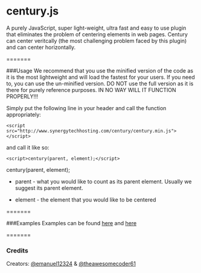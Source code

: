 century.js
=======

A purely JavaScript, super light-weight, ultra fast and easy to use plugin that eliminates the problem of centering elements in web pages. Century can center veritcally (the most challenging problem faced by this plugin) and can center horizontally.

=======

###Usage
We recommend that you use the minified version of the code as it is the most lightweight and will load the fastest for your users. If you need to, you can use the un-minified version. DO NOT use the full version as it is there for purely reference purposes. IN NO WAY WILL IT FUNCTION PROPERLY!!!

Simply put the following line in your header and call the function appropriately:

`<script src="http://www.synergytechhosting.com/century/century.min.js"></script>`

and call it like so:

`<script>century(parent, element);</script>`

century(parent, element);

- parent - what you would like to count as its parent element. Usually we suggest its parent element.

- element - the element that you would like to be centered

=======

###Examples
Examples can be found [here](http://jsfiddle.net/emanuel12324/xxky0f1c/) and [here](http://www.synergytechhosting.com/century/example.html)

=======

### Credits
Creators: [@emanuel12324](http://www.github.com/emanuel12324) & [@theawesomecoder61](http://www.github.com/theawesomecoder61)
